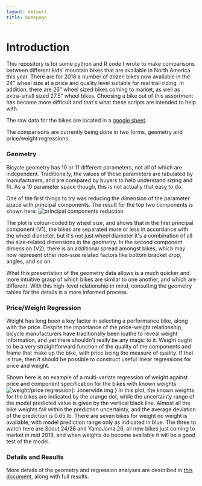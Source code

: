 ```yaml
---
layout: default
title: homepage
---
```

Introduction
============

This repository is for some python and R code I wrote to make comparisons between different kids' mountain bikes that are available in North America this year. There are for 2018 a number of dozen bikes now available in the 24" wheel size at a price and quality level suitable for real trail riding. In addition, there are 26" wheel sized bikes coming to market, as well as extra-small sized 27.5" wheel bikes. Choosing a bike out of this assortment has become more difficult and that's what these scripts are intended to help with.

The raw data for the bikes are located in a [google sheet](https://docs.google.com/spreadsheets/d/1FodMz3A9-ehyC2bdrjs72kN5OgBBWe_H9EtYCfVpBu0/edit?pli=1#gid=1960608829). 

The comparisons are currently being done in two forms, geometry and price/weight regressions.

### Geometry ###

Bicycle geometry has 10 or 11 different parameters, not all of which are independent. Traditionally, the values of these parameters are tabulated by manufacturers, and are compared by buyers to help understand sizing and fit. As a 10 parameter space though, this is not actually that easy to do. 

One of the first things to try was reducing the dimension of the parameter space with principal components. The result for the top two components is shown here:
![principal components reduction](/images/geo.pca.png)

The plot is colour-coded by wheel size, and shows that in the first principal component (V1), the bikes are separated more or less in accordance with the wheel diameter, but it's not just wheel diameter it's a combination of all the size-related dimensions in the geometry. In the second component dimension (V2), there is an additional spread amongst bikes, which may now represent other non-size related factors like bottom bracket drop, angles, and so on. 

What this presentation of the geometry data allows is a much quicker and more intuitive grasp of which bikes are similar to one another, and which are different. With this high-level relationship in mind, consulting the geometry tables for the details is a more informed process.

### Price/Weight Regression ###

Weight has long been a key factor in selecting a performance bike, along with the price. Despite the importance of the price-weight relationship, bicycle manufacturers have traditionally been loathe to reveal weight information, and yet there shouldn't really be any magic to it. Weight ought to be a very straightforward function of the quality of the components and frame that make up the bike, with price being the measure of quality. If that is true, then it should be possible to construct useful linear regressions for price and weight. 

Shown here is an example of a multi-variate regression of weight against price and component specification for the bikes with known weights. 
![weight/price regression](/images/weight-price.png){: .innerwide img }
In this plot, the known weights for the bikes are indicated by the orange dot, while the uncertainty range of the model predicted value is given by the vertical black line. Almost all the bike weights fall within the prediction uncertainty, and the average deviation of the prediction is 0.65 lb. There are seven bikes for weight no weight is available, with model prediction range only as indicated in blue. The three to watch here are Scout 24/26 and YamaJama 26, all new bikes just coming to market in mid 2018, and when weights do become available it will be a good test of the model.

### Details and Results ###

More details of the geometry and regression analyses are described in [this document](https://docs.google.com/document/d/1GCeHPkG0CdZl3O7KylSOYC2eS9sgoozxHD8z3Y-BDEU/edit), along with full results.